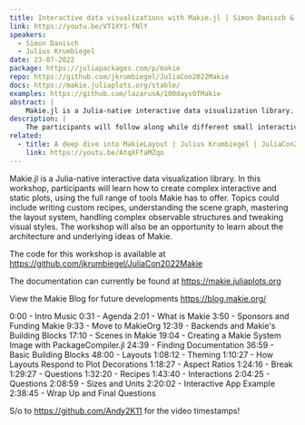 ```yaml
---
title: Interactive data visualizations with Makie.jl | Simon Danisch & Julius Krumbiegel | JuliaCon 2022
link: https://youtu.be/VT1XY1-fNlY
speakers:
  - Simon Danisch
  - Julius Krumbiegel
date: 23-07-2022
package: https://juliapackages.com/p/makie
repo: https://github.com/jkrumbiegel/JuliaCon2022Makie
docs: https://makie.juliaplots.org/stable/
examples: https://github.com/lazarusA/100daysOfMakie
abstract: |
    Makie.jl is a Julia-native interactive data visualization library. In this workshop, participants will learn how to create complex interactive and static plots, using the full range of tools Makie has to offer. Topics could include writing custom recipes, understanding the scene graph, mastering the layout system, handling complex observable structures and tweaking visual styles. The workshop will also be an opportunity to learn about the architecture and underlying ideas of Makie.
description: |
    The participants will follow along while different small interactive visualization projects are coded live, showing how to go from idea to implementation.
related:
  - title: A deep dive into MakieLayout | Julius Krumbiegel | JuliaCon2021
    link: https://youtu.be/AtqXFfaMZqo
---
```


Makie.jl is a Julia-native interactive data visualization library. In this workshop, participants will learn how to create complex interactive and static plots, using the full range of tools Makie has to offer. Topics could include writing custom recipes, understanding the scene graph, mastering the layout system, handling complex observable structures and tweaking visual styles. The workshop will also be an opportunity to learn about the architecture and underlying ideas of Makie.

The code for this workshop is available at https://github.com/jkrumbiegel/JuliaCon2022Makie

The documentation can currently be found at https://makie.juliaplots.org

View the Makie Blog for future developments https://blog.makie.org/

0:00 - Intro Music
0:31 - Agenda
2:01 - What is Makie
3:50 - Sponsors and Funding Makie
9:33 - Move to MakieOrg
12:39 - Backends and Makie's Building Blocks
17:10 - Scenes in Makie
19:04 - Creating a Makie System Image with PackageCompiler.jl
24:39 - Finding Documentation
36:59 - Basic Building Blocks
48:00 - Layouts
1:08:12 - Theming
1:10:27 - How Layouts Respond to Plot Decorations
1:18:27 - Aspect Ratios
1:24:16 - Break
1:29:27 - Questions
1:32:20 - Recipes
1:43:40 - Interactions
2:04:25 - Questions
2:08:59 - Sizes and Units
2:20:02 - Interactive App Example
2:38:45 - Wrap Up and Final Questions

S/o to https://github.com/Andy2K11 for the video timestamps!
